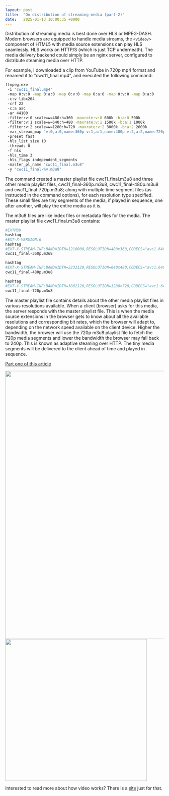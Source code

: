 ```yaml
---
layout: post
title:  "On distribution of streaming media (part-2)"
date:   2025-01-13 10:00:35 +0000
---
```

Distribution of streaming media is best done over HLS or MPEG-DASH. Modern browsers are equipped to handle media streams, the `<video/>` component of HTML5 with media source extensions can play HLS seamlessly. HLS works on HTTP/S (which is just TCP underneath). The media delivery backend could simply be an nginx server, configured to distribute steaming media over HTTP.

For example, I downloaded a clip from YouTube in 720p mp4 format and renamed it to "cwc11_final.mp4", and executed the following command:

```bash
ffmpeg.exe 
 -i "cwc11_final.mp4" 
 -map 0:v:0 -map 0:a:0 -map 0:v:0 -map 0:a:0 -map 0:v:0 -map 0:a:0 
 -c:v libx264 
 -crf 22 
 -c:a aac 
 -ar 44100 
 -filter:v:0 scale=w=480:h=360 -maxrate:v:0 600k -b:a:0 500k 
 -filter:v:1 scale=w=640:h=480 -maxrate:v:1 1500k -b:a:1 1000k 
 -filter:v:2 scale=w=1280:h=720 -maxrate:v:2 3000k -b:a:2 2000k 
 -var_stream_map "v:0,a:0,name:360p v:1,a:1,name:480p v:2,a:2,name:720p" 
 -preset fast 
 -hls_list_size 10 
 -threads 0 
 -f hls 
 -hls_time 3 
 -hls_flags independent_segments 
 -master_pl_name "cwc11_final.m3u8" 
 -y "cwc11_final-%v.m3u8"
```

The command created a master playlist file cwc11_final.m3u8 and three other media playlist files, cwc11_final-360p.m3u8, cwc11_final-480p.m3u8 and cwc11_final-720p.m3u8; along with multiple time segment files (as instructed in the command options), for each resolution type specified. These small files are tiny segments of the media, if played in sequence, one after another, will play the entire media as it is.

The m3u8 files are like index files or metadata files for the media.  The master playlist file cwc11_final.m3u8 contains:

```bash
#EXTM3U
hashtag
#EXT-X-VERSION:6
hashtag
#EXT-X-STREAM-INF:BANDWIDTH=1210000,RESOLUTION=480x360,CODECS="avc1.640015,mp4a.40.2"
cwc11_final-360p.m3u8

hashtag
#EXT-X-STREAM-INF:BANDWIDTH=2232120,RESOLUTION=640x480,CODECS="avc1.64001e,mp4a.40.2"
cwc11_final-480p.m3u8

hashtag
#EXT-X-STREAM-INF:BANDWIDTH=3882120,RESOLUTION=1280x720,CODECS="avc1.64001f,mp4a.40.2"
cwc11_final-720p.m3u8
```

The master playlist file contains details about the other media playlist files in various resolutions available. When a client (browser) asks for this media, the server responds with the master playlist file. This is when the media source extensions in the browser gets to know about all the available resolutions and corresponding bit rates, which the browser will adapt to, depending on the network speed available on the client device. Higher the bandwidth, the browser will use the 720p m3u8 playlist file to fetch the 720p media segments and lower the bandwidth the browser may fall back to 240p. This is known as adaptive steaming over HTTP. The tiny media segments will be delivered to the client ahead of time and played in sequence. 

[Part one of this article](https://boringsoftwarefyi.github.io/2025/01/12/streaming-media/)

<img src="{{site.baseurl}}/assets/dist-streaming-1.png" width=850 />

<img src="{{site.baseurl}}/assets/dist-streaming-2.png" width=450 />

Interested to read more about how video works? There is a [site](https://howvideo.works/) just for that.
